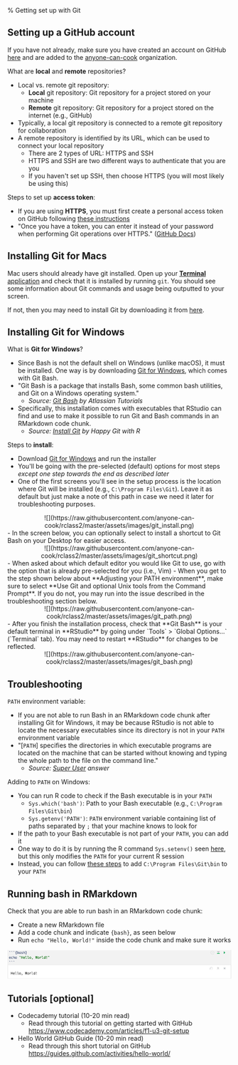 % Getting set up with Git


## Setting up a GitHub account

If you have not already, make sure you have created an account on GitHub [here](https://github.com/) and are added to the [anyone-can-cook](https://github.com/anyone-can-cook) organization.

What are **local** and **remote** repositories?

- Local vs. remote git repository:
    - __Local__ git repository: Git repository for a project stored on your machine
    - __Remote__ git repository: Git repository for a project stored on the internet (e.g., GitHub)
- Typically, a local git repository is connected to a remote git repository for collaboration
- A remote repository is identified by its URL, which can be used to connect your local repository
    - There are 2 types of URL: HTTPS and SSH
    - HTTPS and SSH are two different ways to authenticate that you are you
    - If you haven't set up SSH, then choose HTTPS (you will most likely be using this)
    
Steps to set up **access token**:

- If you are using **HTTPS**, you must first create a personal access token on GitHub following [these instructions](https://docs.github.com/en/authentication/keeping-your-account-and-data-secure/creating-a-personal-access-token#creating-a-token)
- "Once you have a token, you can enter it instead of your password when performing Git operations over HTTPS." ([GitHub Docs](https://docs.github.com/en/authentication/keeping-your-account-and-data-secure/creating-a-personal-access-token#using-a-token-on-the-command-line))


## Installing Git for Macs

Mac users should already have git installed. Open up your [**Terminal** application](https://support.apple.com/guide/terminal/open-or-quit-terminal-apd5265185d-f365-44cb-8b09-71a064a42125/mac) and check that it is installed by running `git`. You should see some information about Git commands and usage being outputted to your screen.

If not, then you may need to install Git by downloading it from [here](https://git-scm.com/downloads).

## Installing Git for Windows

What is **Git for Windows**?

- Since Bash is not the default shell on Windows (unlike macOS), it must be installed. One way is by downloading [Git for Windows](https://gitforwindows.org/), which comes with Git Bash.
- "Git Bash is a package that installs Bash, some common bash utilities, and Git on a Windows operating system."
  - *Source: [Git Bash](https://www.atlassian.com/git/tutorials/git-bash) by Atlassian Tutorials*
- Specifically, this installation comes with executables that RStudio can find and use to make it possible to run Git and Bash commands in an RMarkdown code chunk.
  - *Source: [Install Git](https://happygitwithr.com/install-git.html) by Happy Git with R*

Steps to **install**:

- Download [Git for Windows](https://gitforwindows.org/) and run the installer
- You'll be going with the pre-selected (default) options for most steps _except one step towards the end as described later_
- One of the first screens you'll see in the setup process is the location where Git will be installed (e.g., `C:\Program Files\Git`). Leave it as default but just make a note of this path in case we need it later for troubleshooting purposes.
<center>![](https://raw.githubusercontent.com/anyone-can-cook/rclass2/master/assets/images/git_install.png)</center>
- In the screen below, you can optionally select to install a shortcut to Git Bash on your Desktop for easier access.
<center>![](https://raw.githubusercontent.com/anyone-can-cook/rclass2/master/assets/images/git_shortcut.png)</center>
- When asked about which default editor you would like Git to use, go with the option that is already pre-selected for you (i.e., Vim)
- When you get to the step shown below about **Adjusting your PATH environment**, make sure to select **Use Git and optional Unix tools from the Command Prompt**. If you do not, you may run into the issue described in the troubleshooting section below.
<center>![](https://raw.githubusercontent.com/anyone-can-cook/rclass2/master/assets/images/git_path.png)</center>
- After you finish the installation process, check that **Git Bash** is your default terminal in **RStudio** by going under `Tools` > `Global Options...` (`Terminal` tab). You may need to restart **RStudio** for changes to be reflected.
<center>![](https://raw.githubusercontent.com/anyone-can-cook/rclass2/master/assets/images/git_bash.png)</center>

## Troubleshooting

`PATH` environment variable:

- If you are not able to run Bash in an RMarkdown code chunk after installing Git for Windows, it may be because RStudio is not able to locate the necessary executables since its directory is not in your `PATH` environment variable
- "[`PATH`] specifies the directories in which executable programs are located on the machine that can be started without knowing and typing the whole path to the file on the command line."
  - *Source: [Super User](https://superuser.com/a/284351) answer*

Adding to `PATH` on Windows:

- You can run R code to check if the Bash executable is in your `PATH`
  - `Sys.which('bash')`: Path to your Bash executable (e.g., `C:\Program Files\Git\bin`)
  - `Sys.getenv('PATH')`: `PATH` environment variable containing list of paths separated by `;` that your machine knows to look for
- If the path to your Bash executable is not part of your `PATH`, you can add it
- One way to do it is by running the R command `Sys.setenv()` seen [here](https://github.com/orgs/Rucla-ed/teams/announcements/discussions/3?from_comment=2#discussion-3-comment-2), but this only modifies the `PATH` for your current R session
- Instead, you can follow [these steps](https://helpdeskgeek.com/windows-10/add-windows-path-environment-variable/) to add `C:\Program Files\Git\bin` to your `PATH`

## Running bash in RMarkdown

Check that you are able to run bash in an RMarkdown code chunk:

- Create a new RMarkdown file
- Add a code chunk and indicate `{bash}`, as seen below
- Run `echo "Hello, World!"` inside the code chunk and make sure it works

![](https://raw.githubusercontent.com/anyone-can-cook/rclass2/main/assets/images/bash_chunk.png)

## Tutorials [optional]

- Codecademy tutorial (10-20 min read) 
    - Read through this tutorial on getting started with GitHub https://www.codecademy.com/articles/f1-u3-git-setup  
- Hello World GitHub Guide (10-20 min read) 
    - Read through this short tutorial on GitHub https://guides.github.com/activities/hello-world/  
